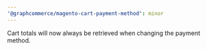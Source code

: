 ```yaml
---
'@graphcommerce/magento-cart-payment-method': minor
---
```


Cart totals will now always be retrieved when changing the payment method.

